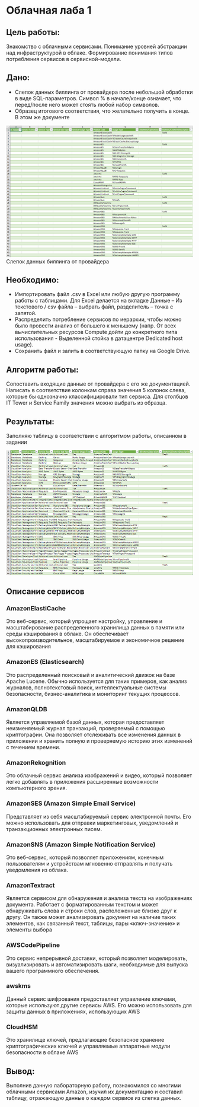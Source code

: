 # Облачная лаба 1

## Цель работы:
Знакомство с облачными сервисами. Понимание уровней абстракции над инфраструктурой в облаке. Формирование понимания типов потребления сервисов в сервисной-модели. 
## Дано: 
* Слепок данных биллинга от провайдера после небольшой обработки в виде SQL-параметров. Символ % в начале/конце означает, что перед/после него может стоять любой набор символов.
* Образец итогового соответствия, что желательно получить в конце. В этом же документе

![img_1.png](img_1.png)
Слепок данных биллинга от провайдера

## Необходимо: 
* Импортировать файл .csv в Excel или любую другую программу работы с таблицами. Для Excel делается на вкладке Данные – Из текстового / csv файла – выбрать файл, разделитель – точка с запятой.
* Распределить потребление сервисов по иерархии, чтобы можно было провести анализ от большего к меньшему (напр. От всех вычислительных ресурсов Compute дойти до конкретного типа использования - Выделенной стойка в датацентре Dedicated host usage).
* Сохранить файл и залить в соответствующую папку на Google Drive.
## Алгоритм работы:
Сопоставить входящие данные от провайдера с его же документацией. Написать в соответствие колонкам справа значения 5 колонок слева, которые бы однозначно классифицировали тип сервиса. Для столбцов IT Tower и Service Family значения можно выбрать из образца.

## Результаты: 
Заполняю таблицу в соответствии с алгоритмом работы, описанном в задании

![img.png](img.png)

## Описание сервисов

### AmazonElastiCache
Это веб-сервис, который упрощает настройку, управление и масштабирование распределенного хранилища данных в памяти или среды кэширования в облаке. Он обеспечивает высокопроизводительное, масштабируемое и экономичное решение для кэширования
### AmazonES (Elasticsearch)
Это распределенный поисковый и аналитический движок на базе Apache Lucene. Обычно используется для таких примеров, как анализ журналов, полнотекстовый поиск, интеллектуальные системы безопасности, бизнес-аналитика и мониторинг текущих процессов.
### AmazonQLDB
Является управляемой базой данных, которая предоставляет неизменяемый журнал транзакций, проверяемый с помощью криптографии. Она позволяет отслеживать все изменения данных в приложении и хранить полную и проверяемую историю этих изменений с течением времени.
### AmazonRekognition
Это облачный сервис анализа изображений и видео, который позволяет легко добавлять в приложения расширенные возможности компьютерного зрения.
### AmazonSES (Amazon Simple Email Service)
Представляет из себя масштабируемый сервис электронной почты. Его можно использовать для отправки маркетинговых, уведомлений и транзакционных электронных писем.
### AmazonSNS (Amazon Simple Notification Service)
Это веб-сервис, который позволяет приложениям, конечным пользователям и устройствам мгновенно отправлять и получать уведомления из облака.
### AmazonTextract
Является сервисом для обнаружения и анализа текста на изображениях документа. Работает с форматированным текстом и может обнаруживать слова и строки слов, расположенные близко друг к другу. Он также может анализировать документ на наличие таких элементов, как связанный текст, таблицы, пары «ключ-значение» и элементы выбора
### AWSCodePipeline
Это сервис непрерывной доставки, который позволяет моделировать, визуализировать и автоматизировать шаги, необходимые для выпуска вашего программного обеспечения.
### awskms
Данный сервис шифрования предоставляет управление ключами, которые используют другие сервисы AWS. Его можно использовать для защиты данных в приложениях, использующих AWS
### CloudHSM
Это хранилище ключей, предлагающие безопасное хранение криптографических ключей и управляемые аппаратные модули безопасности в облаке AWS

## Вывод:

Выполнив данную лабораторную работу, познакомился со многими облачными сервисами Amazon, изучил их документацию
и составил таблицу, отражающую данные о каждом сервисе из слепка данных.